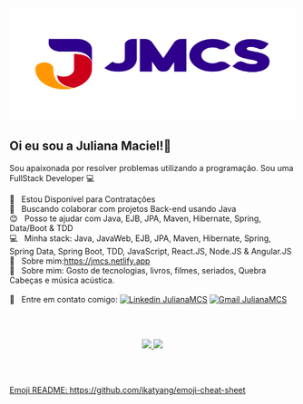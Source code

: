 <img width="900" height="200" src="https://github.com/Julianamcs/julianamcs/blob/master/Img/svg/jmcs.svg"/>

## Oi eu sou a Juliana Maciel!👋

Sou apaixonada por resolver problemas utilizando a programação.
Sou uma FullStack Developer :computer:

 :rocket:  &nbsp; Estou Disponível para Contratações
 <br/> :purple_heart: &nbsp; Buscando colaborar com projetos Back-end usando Java
 <br/> :blush: &nbsp; Posso te ajudar com Java, EJB, JPA, Maven, Hibernate, Spring, Data/Boot & TDD
 <br/> :computer: &nbsp; Minha stack: Java, JavaWeb, EJB, JPA, Maven, Hibernate, Spring, Spring Data, Spring Boot, TDD, JavaScript, React.JS, Node.JS & Angular.JS
 <br/> :construction: &nbsp; Sobre mim:https://jmcs.netlify.app
 <br/> 💬  &nbsp; Sobre mim: Gosto de tecnologias, livros, filmes, seriados, Quebra Cabeças e música acústica.
   <br/>  <br/> :email: &nbsp; Entre em contato comigo: [![Linkedin JulianaMCS](https://img.shields.io/badge/-JulianaMCS-blue?style=flat-square&logo=Linkedin&logoColor=white&link=https://www.linkedin.com/in/julianamcs/)](https://www.linkedin.com/in/julianamcs/)
[![Gmail JulianaMCS](https://img.shields.io/badge/-JulianaMCS@gmail.com-c14438?style=flat-square&logo=Gmail&logoColor=white&link=mailto:julyanamcs@gmail.com)](mailto:julyanamcs@gmail.com)


<br/><br/>  

<div align="center">
  <a href="https://github.com/Julianamcs">
  <img height="180em" src="https://github-readme-stats.vercel.app/api?username=julianamcs&show_icons=true&theme=dracula&include_all_commits=true&count_private=true"/>
  <img height="180em" src="https://github-readme-stats.vercel.app/api/top-langs/?username=Julianamcs&layout=compact&langs_count=7&theme=dracula"/>
</div>
<!--div style="display: inline_block"><br>
  <img align="center" alt="JMCS-Java" height="30" width="40" src="https://raw.githubusercontent.com/devicons/devicon/master/icons/javascript/javascript-plain.svg">
  <img align="center" alt="JMCS-Spring" height="30" width="40" src="https://raw.githubusercontent.com/devicons/devicon/master/icons/typescript/typescript-plain.svg">
  <img align="center" alt="JMCS-HTML" height="30" width="40" src="https://raw.githubusercontent.com/devicons/devicon/master/icons/html5/html5-original.svg">
  <img align="center" alt="JMCS-CSS" height="30" width="40" src="https://raw.githubusercontent.com/devicons/devicon/master/icons/css3/css3-original.svg">
  <img align="center" alt="JMCS-Angular" height="30" width="40" src="https://raw.githubusercontent.com/devicons/devicon/master/icons/typescript/typescript-plain.svg">
  <img align="center" alt="JMCS-Js" height="30" width="40" src="https://raw.githubusercontent.com/devicons/devicon/master/icons/javascript/javascript-plain.svg">
  <img align="center" alt="JMCS-Ts" height="30" width="40" src="https://raw.githubusercontent.com/devicons/devicon/master/icons/typescript/typescript-plain.svg">
  <img align="center" alt="JMCS-React" height="30" width="40" src="https://raw.githubusercontent.com/devicons/devicon/master/icons/react/react-original.svg">
  
  <div-->
 
  <br/><br/>  

 Emoji README: https://github.com/ikatyang/emoji-cheat-sheet
